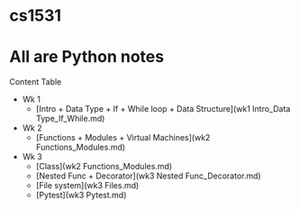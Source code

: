 # cs1531

# All are Python notes

Content Table

* Wk 1
	* [Intro + Data Type + If + While loop + Data Structure](wk1 Intro_Data Type_If_While.md)
* Wk 2
	* [Functions + Modules + Virtual Machines](wk2 Functions_Modules.md)
* Wk 3
	* [Class](wk2 Functions_Modules.md)
	* [Nested Func + Decorator](wk3 Nested Func_Decorator.md)
	* [File system](wk3 Files.md)
	* [Pytest](wk3 Pytest.md)
